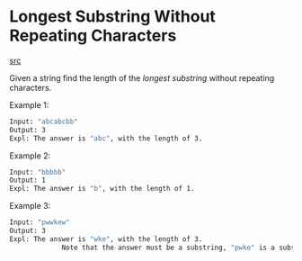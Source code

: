# Longest Substring Without Repeating Characters

[src](https://leetcode.com/problems/longest-substring-without-repeating-characters/)

Given a string find the length of the _longest substring_ without repeating
characters.

Example 1:

```sh
Input: "abcabcbb"
Output: 3
Expl: The answer is "abc", with the length of 3.
```

Example 2:

```sh
Input: "bbbbb"
Output: 1
Expl: The answer is "b", with the length of 1.
```

Example 3:

```sh
Input: "pwwkew"
Output: 3
Expl: The answer is "wke", with the length of 3. 
             Note that the answer must be a substring, "pwke" is a subsequence and not a substring
```
